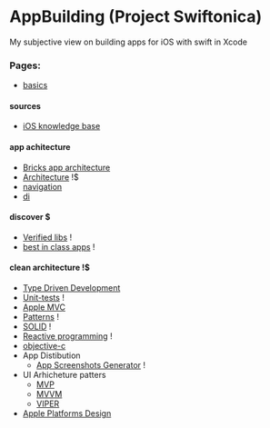 # AppBuilding (Project Swiftonica)

My subjective view on building apps for iOS with swift in Xcode

### Pages: 
 - [basics](basics.md)
 
 #### sources 
 - [iOS knowledge base](https://www.craft.do/s/d4AG8EZPbd9xPa)
 
 #### app achitecture 
 - [Bricks app architecture](bricks.md) 
 - [Architecture](architecture.md) !$
 - [navigation](https://frankrausch.com/ios-navigation)
 - [di](https://jonfir.github.io/posts/ioc-ios/)
 
 #### discover $
 - [Verified libs](verified-libs.md) !
 - [best in class apps](best-in-class-apps.md) !
 
 #### clean architecture !$
 - [Type Driven Development](type-driven-development.md)
 - [Unit-tests](unit-tests.md) !
 - [Apple MVC](layer.md)
 - [Patterns](patterns.md) !
 - [SOLID](solid.md) !
 - [Reactive programming](reactive-programming.md) !
 - [objective-c](objective-c.md)
 - App Distibution
   - [App Screenshots Generator](https://mockuphone.com/device/apple-iphone13promax-sierrablue) !
 - UI Arhicheture patters
   - [MVP](layer.md)
   - [MVVM](mvvm.md)
   - [VIPER](VIPER.md)
 - [Apple Platforms Design](https://developer.apple.com/design/resources/#ios-apps) 
